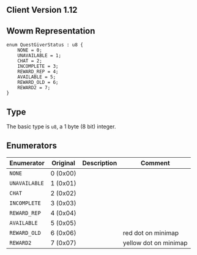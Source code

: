 ## Client Version 1.12

## Wowm Representation
```rust,ignore
enum QuestGiverStatus : u8 {
    NONE = 0;    
    UNAVAILABLE = 1;    
    CHAT = 2;    
    INCOMPLETE = 3;    
    REWARD_REP = 4;    
    AVAILABLE = 5;    
    REWARD_OLD = 6;    
    REWARD2 = 7;    
}

```
## Type
The basic type is `u8`, a 1 byte (8 bit) integer.
## Enumerators
| Enumerator | Original  | Description | Comment |
| --------- | -------- | ----------- | ------- |
| `NONE` | 0 (0x00) |  |  |
| `UNAVAILABLE` | 1 (0x01) |  |  |
| `CHAT` | 2 (0x02) |  |  |
| `INCOMPLETE` | 3 (0x03) |  |  |
| `REWARD_REP` | 4 (0x04) |  |  |
| `AVAILABLE` | 5 (0x05) |  |  |
| `REWARD_OLD` | 6 (0x06) |  | red dot on minimap |
| `REWARD2` | 7 (0x07) |  | yellow dot on minimap |
